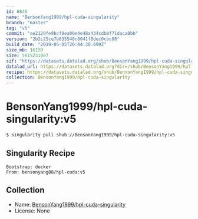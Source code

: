 ```yaml
---
id: 8846
name: "BensonYang1999/hpl-cuda-singularity"
branch: "master"
tag: "v5"
commit: "ae2129fe9bcf0ea00e4e48a434cdb8f71daca0bb"
version: "2b2c25ce7b835548c8041f8dec0cbc88"
build_date: "2019-05-05T20:44:30.699Z"
size_mb: 16150
size: 5615231007
sif: "https://datasets.datalad.org/shub/BensonYang1999/hpl-cuda-singularity/v5/2019-05-05-ae2129fe-2b2c25ce/2b2c25ce7b835548c8041f8dec0cbc88.simg"
datalad_url: https://datasets.datalad.org?dir=/shub/BensonYang1999/hpl-cuda-singularity/v5/2019-05-05-ae2129fe-2b2c25ce/
recipe: https://datasets.datalad.org/shub/BensonYang1999/hpl-cuda-singularity/v5/2019-05-05-ae2129fe-2b2c25ce/Singularity
collection: BensonYang1999/hpl-cuda-singularity
---
```


# BensonYang1999/hpl-cuda-singularity:v5

```bash
$ singularity pull shub://BensonYang1999/hpl-cuda-singularity:v5
```

## Singularity Recipe

```singularity
Bootstrap: docker
From: bensonyang88/hpl-cuda:v5
```

## Collection

 - Name: [BensonYang1999/hpl-cuda-singularity](https://github.com/BensonYang1999/hpl-cuda-singularity)
 - License: None

